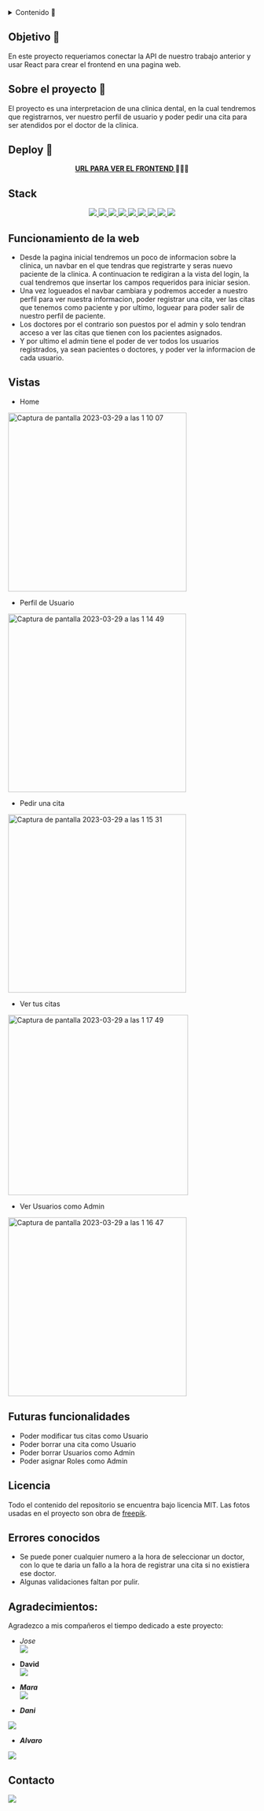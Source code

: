 <details>
  <summary>Contenido 📝</summary>
  <ol>
    <li><a href="#objetivo-🎯">Objetivo</a></li>
    <li><a href="#sobre-el-proyecto-🔎">Sobre el proyecto</a></li>
    <li><a href="#deploy-🚀">Deploy</a></li>
    <li><a href="#stack">Stack</a></li>
    <li><a href="#funcionamiento-de-la-web">Funcionamiento de la web</a></li>
    <li><a href="#vistas">Vistas</a></li>
    <li><a href="#futuras-funcionalidades">Futuras funcionalidades</a></li>
    <li><a href="#licencia">Licencia</a></li>
    <li><a href="#errores-conocidos">Errores Conocidos</a></li>
    <li><a href="#agradecimientos">Agradecimientos</a></li>
    <li><a href="#contacto">Contacto</a></li>
  </ol>
</details>

## Objetivo 🎯
En este proyecto requeriamos conectar la API de nuestro trabajo anterior y usar React para crear el frontend en una pagina web.

## Sobre el proyecto 🔎
El proyecto es una interpretacion de una clinica dental, en la cual tendremos que registrarnos, ver nuestro perfil de usuario y poder pedir una cita para ser atendidos por el doctor de la clinica.    
  
## Deploy 🚀
<div align="center">
    <a href="https://master.do0q4840ce81u.amplifyapp.com/"><strong>URL PARA VER EL  FRONTEND </strong></a>🚀🚀🚀
</div>

## Stack
<div align="center">
<a href="https://www.reactjs.com/">
    <img src= "https://img.shields.io/badge/React-20232A?style=for-the-badge&logo=react&logoColor=61DAFB"/>
</a>
<a href="https://developer.mozilla.org/es/docs/Web/JavaScript">
    <img src= "https://img.shields.io/badge/javascipt-EFD81D?style=for-the-badge&logo=javascript&logoColor=black"/>
</a>
<a href="https://lenguajehtml.com/html/"/>
    <img src= "https://img.shields.io/badge/HTML-239120?style=for-the-badge&logo=html5&logoColor=white"/>
</a>
<a href="https://desarrolloweb.com/manuales/css3.html"/>
    <img src= "https://img.shields.io/badge/CSS-239120?&style=for-the-badge&logo=css3&logoColor=white"/>
</a>
<a href="https://nodejs.org/es"/>
    <img src= "https://img.shields.io/badge/Node.js-43853D?style=for-the-badge&logo=node.js&logoColor=white"/>
</a>
<a href="https://react-bootstrap.github.io/getting-started/introduction/"/>
    <img src= "https://img.shields.io/badge/Bootstrap-563D7C?style=for-the-badge&logo=bootstrap&logoColor=white"/>
</a>
<a href="https://es.redux.js.org/"/>
    <img src= "https://img.shields.io/badge/Redux-593D88?style=for-the-badge&logo=redux&logoColor=white"/>
</a>
<a href="https://reactrouter.com/en/main"/>
    <img src= "https://img.shields.io/badge/React_Router-CA4245?style=for-the-badge&logo=react-router&logoColor=white"/>
</a>
<a href="https://aws.amazon.com/es"/>
    <img src= "https://img.shields.io/badge/Amazon_AWS-232F3E?style=for-the-badge&logo=amazon-aws&logoColor=white"/>
</a>
 </div>

## Funcionamiento de la web
- Desde la pagina inicial tendremos un poco de informacion sobre la clinica, un navbar en el que tendras que registrarte y seras nuevo paciente de la clinica. A continuacion te redigiran a la vista del login, la cual tendremos que insertar los campos requeridos para iniciar sesion.
- Una vez logueados el navbar cambiara y podremos acceder a nuestro perfil para ver nuestra informacion, poder registrar una cita, ver las citas que tenemos como paciente y por ultimo, loguear para poder salir de nuestro perfil de paciente.
- Los doctores por el contrario son puestos por el admin y solo tendran acceso a ver las citas que tienen con los pacientes asignados.
- Y por ultimo el admin tiene el poder de ver todos los usuarios registrados, ya sean pacientes o doctores, y poder ver la informacion de cada usuario.

## Vistas
- Home
<img width="363" alt="Captura de pantalla 2023-03-29 a las 1 10 07" src="https://user-images.githubusercontent.com/120210515/228387059-ff0aed88-bc3e-4821-840f-c53107549c69.png">

- Perfil de Usuario
<img width="362" alt="Captura de pantalla 2023-03-29 a las 1 14 49" src="https://user-images.githubusercontent.com/120210515/228387657-89f5767b-70e3-4240-9fdb-deda25f8a650.png">

- Pedir una cita
<img width="362" alt="Captura de pantalla 2023-03-29 a las 1 15 31" src="https://user-images.githubusercontent.com/120210515/228387730-0e875a9e-ddec-4acd-951f-012e3e114a5e.png">

- Ver tus citas
<img width="366" alt="Captura de pantalla 2023-03-29 a las 1 17 49" src="https://user-images.githubusercontent.com/120210515/228388008-bf1e2e3d-68aa-4102-a06c-61a3e3818339.png">


- Ver Usuarios como Admin
<img width="363" alt="Captura de pantalla 2023-03-29 a las 1 16 47" src="https://user-images.githubusercontent.com/120210515/228387892-7bbe2bd3-c402-4911-bd7b-543634fbeb8f.png">



## Futuras funcionalidades
- Poder modificar tus citas como Usuario
- Poder borrar una cita como Usuario
- Poder borrar Usuarios como Admin
- Poder asignar Roles como Admin

## Licencia
Todo el contenido del repositorio se encuentra bajo licencia MIT. Las fotos usadas en el proyecto son obra de <a href="https://www.freepik.es/">freepik</a>.

## Errores conocidos
- Se puede poner cualquier numero a la hora de seleccionar un doctor, con lo que te daria un fallo a la hora de registrar una cita si no existiera ese doctor.
- Algunas validaciones faltan por pulir.

## Agradecimientos:

Agradezco a mis compañeros el tiempo dedicado a este proyecto:

- *Jose*  
<a href="https://github.com/JoseMarin" target="_blank"><img src="https://img.shields.io/badge/github-24292F?style=for-the-badge&logo=github&logoColor=white" target="_blank"></a> 

- **David**  
<a href="https://github.com/Dave86dev" target="_blank"><img src="https://img.shields.io/badge/github-24292F?style=for-the-badge&logo=github&logoColor=red" target="_blank"></a>

- ***Mara***  
<a href="https://github.com/MaraScampini" target="_blank"><img src="https://img.shields.io/badge/github-24292F?style=for-the-badge&logo=github&logoColor=green" target="_blank"></a> 

- ***Dani***
<a href="https://github.com/datata" target="_blank">
    <img src="https://img.shields.io/badge/github-24292F?style=for-the-badge&logo=github&logoColor=green" target="_blank">
</a>

- ***Alvaro***
<a href="https://github.com/alvarito101093" target="_blank">
    <img src="https://img.shields.io/badge/github-24292F?style=for-the-badge&logo=github&logoColor=green" target="_blank">
</a>

## Contacto

<a href="https://github.com/s0usaa" target="_blank">
    <img src="https://img.shields.io/badge/github-24292F?style=for-the-badge&logo=github&logoColor=green" target="_blank">
</a>
